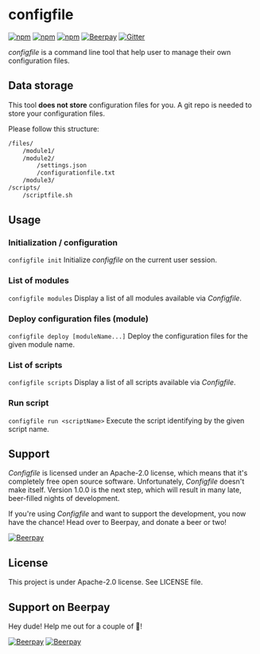 # configfile

[![npm](https://img.shields.io/npm/v/configfile.svg?style=flat-square)](https://www.npmjs.com/package/configfile)
[![npm](https://img.shields.io/npm/dt/configfile.svg?style=flat-square)](https://www.npmjs.com/package/configfile)
[![npm](https://img.shields.io/npm/l/configfile.svg?style=flat-square)](https://github.com/Mindsers/configfile/blob/master/LICENSE)
[![Beerpay](https://beerpay.io/Mindsers/configfile/badge.svg?style=flat-square)](https://beerpay.io/Mindsers/configfile)
[![Gitter](https://img.shields.io/gitter/room/mindsers/configfile.svg?style=flat-square)](https://gitter.im/mindsers/configfile)

*configfile* is a command line tool that help user to manage their own configuration files.

## Data storage

This tool **does not store** configuration files for you. A git repo is needed to store your configuration files.

Please follow this structure:

```txt
/files/
    /module1/
    /module2/
        /settings.json
        /configurationfile.txt
    /module3/
/scripts/
    /scriptfile.sh
```

## Usage

### Initialization / configuration

`configfile init` Initialize *configfile* on the current user session.

### List of modules

`configfile modules` Display a list of all modules available via *Configfile*.

### Deploy configuration files (module)

`configfile deploy [moduleName...]` Deploy the configuration files for the given module name.

### List of scripts

`configfile scripts` Display a list of all scripts available via *Configfile*.

### Run script

`configfile run <scriptName>` Execute the script identifying by the given script name.

## Support

*Configfile* is licensed under an Apache-2.0 license, which means that it's completely free open source software. Unfortunately, *Configfile* doesn't make itself. Version 1.0.0 is the next step, which will result in many late, beer-filled nights of development.

If you're using *Configfile* and want to support the development, you now have the chance! Head over to Beerpay, and donate a beer or two!

[![Beerpay](https://beerpay.io/Mindsers/configfile/badge.svg)](https://beerpay.io/Mindsers/configfile)

## License

This project is under Apache-2.0 license. See LICENSE file.

## Support on Beerpay
Hey dude! Help me out for a couple of :beers:!

[![Beerpay](https://beerpay.io/Mindsers/configfile/badge.svg?style=beer-square)](https://beerpay.io/Mindsers/configfile)  [![Beerpay](https://beerpay.io/Mindsers/configfile/make-wish.svg?style=flat-square)](https://beerpay.io/Mindsers/configfile?focus=wish)